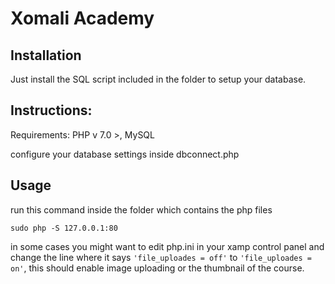 # Xomali Academy

## Installation
Just install the SQL script included in the folder to setup your database.

## Instructions:
Requirements: PHP v 7.0 >, MySQL

configure your database settings inside dbconnect.php
## Usage

run this command inside the folder which contains the php files
```
sudo php -S 127.0.0.1:80
```

in some cases you might want to edit php.ini in your xamp control panel and change the line where it says ```'file_uploades = off'``` to ```'file_uploades = on'```, this should enable image uploading or the thumbnail of the course.
